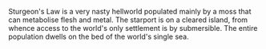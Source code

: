 Sturgeon's Law is a very nasty hellworld populated mainly by a moss that can metabolise flesh and metal. The starport is on a cleared island, from whence access to the world's only settlement is by submersible. The entire population dwells on the bed of the world's single sea.
